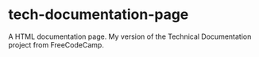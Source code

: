 # tech-documentation-page
A HTML documentation page. My version of the Technical Documentation project from FreeCodeCamp.
